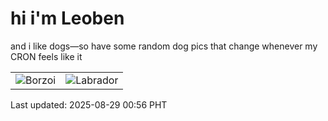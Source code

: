 # hi i'm Leoben

and i like dogs—so have some random dog pics that change whenever my CRON feels like it

|  |  |
|--------|----------|
| ![Borzoi](https://random-dog-vercel.vercel.app/api/random-borzoi?v=1756400202) | ![Labrador](https://random-dog-vercel.vercel.app/api/random-labrador?v=1756400202) |

Last updated: 2025-08-29 00:56 PHT
